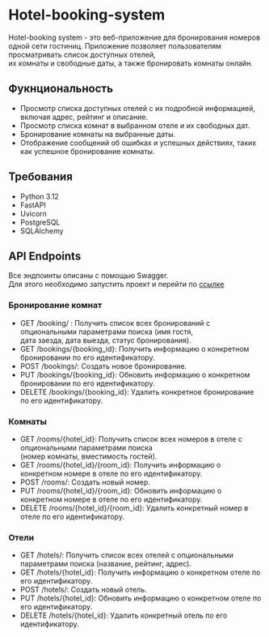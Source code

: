 # Hotel-booking-system
Hotel-booking system - это веб-приложение для бронирования номеров одной сети гостиниц.
Приложение позволяет пользователям просматривать список доступных отелей,  
их комнаты и свободные даты, а также бронировать комнаты онлайн.
## Фукнциональность
- Просмотр списка доступных отелей с их подробной информацией, включая адрес, рейтинг и описание.
- Просмотр списка комнат в выбранном отеле и их свободных дат.
- Бронирование комнаты на выбранные даты.
- Отображение сообщений об ошибках и успешных действиях, таких как успешное бронирование комнаты.
## Требования
- Python 3.12
- FastAPI
- Uvicorn
- PostgreSQL
- SQLAlchemy
## API Endpoints
Все эндпоинты описаны с помощью Swagger.  
Для этого необходимо запустить проект и перейти по [ссылке](http://127.0.0.1/docs)
### Бронирование комнат
-  GET /booking/ : Получить список всех бронирований с опциональными параметрами поиска (имя гостя,  
дата заезда, дата выезда, статус бронирования).
- GET /bookings/{booking_id}: Получить информацию о конкретном бронировании по его идентификатору.
- POST /bookings/: Создать новое бронирование.
- PUT /bookings/{booking_id}: Обновить информацию о конкретном бронировании по его идентификатору.
- DELETE /bookings/{booking_id}: Удалить конкретное бронирование по его идентификатору.
### Комнаты
- GET /rooms/{hotel_id}: Получить список всех номеров в отеле с опциональными параметрами поиска  
(номер комнаты, вместимость гостей).
- GET /rooms/{hotel_id}/{room_id}: Получить информацию о конкретном номере в отеле по его идентификатору.
- POST /rooms/: Создать новый номер.
- PUT /rooms/{hotel_id}/{room_id}: Обновить информацию о конкретном номере в отеле по его идентификатору.
- DELETE /rooms/{hotel_id}/{room_id}: Удалить конкретный номер в отеле по его идентификатору.
### Отели
- GET /hotels/: Получить список всех отелей с опциональными параметрами поиска (название, рейтинг, адрес).
- GET /hotels/{hotel_id}: Получить информацию о конкретном отеле по его идентификатору.
- POST /hotels/: Создать новый отель.
- PUT /hotels/{hotel_id}: Обновить информацию о конкретном отеле по его идентификатору.
- DELETE /hotels/{hotel_id}: Удалить конкретный отель по его идентификатору.
